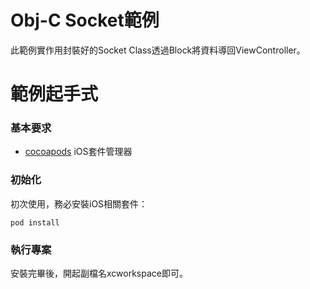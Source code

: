 # Obj-C Socket範例
此範例實作用封裝好的Socket Class透過Block將資料導回ViewController。

# 範例起手式
### 基本要求
* [cocoapods](https://cocoapods.org/)  iOS套件管理器

### 初始化
初次使用，務必安裝iOS相關套件：
```
pod install
```

### 執行專案
安裝完畢後，開起副檔名xcworkspace即可。
